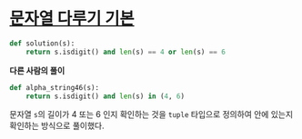# [문자열 다루기 기본](https://programmers.co.kr/learn/courses/30/lessons/12918)

```python
def solution(s):
    return s.isdigit() and len(s) == 4 or len(s) == 6 
```

**다른 사람의 풀이**

```python
def alpha_string46(s):
    return s.isdigit() and len(s) in (4, 6)
```

문자열 `s`의 길이가 4 또는 6 인지 확인하는 것을 `tuple` 타입으로 정의하여 안에 있는지 확인하는 방식으로 풀이했다.
